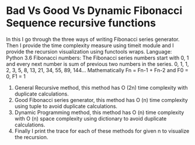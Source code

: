 # Bad Vs Good Vs Dynamic Fibonacci Sequence recursive functions
In this I go through the three ways of writing Fibonacci series generator. Then I provide the time complexity measure using timeit module and I provide the recursion visualization using functools wraps.
Language: Python 3.6
Fibonacci numbers: The Fibonacci series numbers start with 0, 1 and every next number is sum of previous two numbers in the series.
	0, 1, 1, 2, 3, 5, 8, 13, 21, 34, 55, 89, 144…
	Mathematically
		Fn = Fn-1 + Fn-2 and F0 = 0, F1 = 1
1. General Recursive method, this method has O (2n) time complexity with duplicate calculations.
2. Good Fibonacci series generator, this method has O (n) time complexity using tuple to avoid duplicate calculations.
3. Dynamic Programming method, this method has O (n) time complexity with O (n) space complexity using dictionary to avoid duplicate calculations.
4. Finally I print the trace for each of these methods for given n to visualize the recursion.
